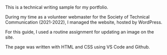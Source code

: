 This is a technical writing sample for my portfolio. 

During my time as a volunteer webmaster for the Society of Technical Communication (2021-2022), I managed the website, hosted by WordPress. 

For this guide, I used a routine assignment for updating an image on the site.

The page was written with HTML and CSS using VS Code and Github.
